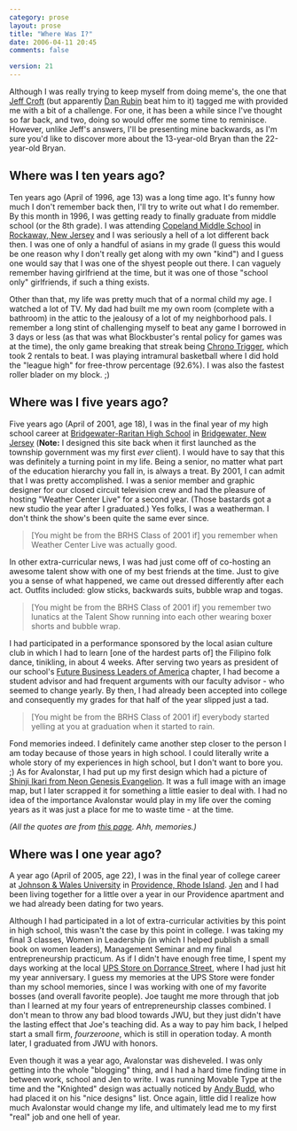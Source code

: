 ```yaml
---
category: prose
layout: prose
title: "Where Was I?"
date: 2006-04-11 20:45
comments: false

version: 21
---
```


Although I was really trying to keep myself from doing meme's, the one that [Jeff Croft][1] (but apparently [Dan Rubin][2] beat him to it) tagged me with provided me with a bit of a challenge. For one, it has been a while since I've thought so far back, and two, doing so would offer me some time to reminisce. However, unlike Jeff's answers, I'll be presenting mine backwards, as I'm sure you'd like to discover more about the 13-year-old Bryan than the 22-year-old Bryan.

## Where was I ten years ago?

Ten years ago (April of 1996, age 13) was a long time ago. It's funny how much I don't remember back then, I'll try to write out what I do remember. By this month in 1996, I was getting ready to finally graduate from middle school (or the 8th grade). I was attending [Copeland Middle School][3] in [Rockaway, New Jersey][4] and I was seriously a hell of a lot different back then. I was one of only a handful of asians in my grade (I guess this would be one reason why I don't really get along with my own "kind") and I guess one would say that I was one of the shyest people out there. I can vaguely remember having girlfriend at the time, but it was one of those "school only" girlfriends, if such a thing exists.

Other than that, my life was pretty much that of a normal child my age. I watched a lot of TV. My dad had built me my own room (complete with a bathroom) in the attic to the jealousy of a lot of my neighborhood pals. I remember a long stint of challenging myself to beat any game I borrowed in 3 days or less (as that was what Blockbuster's rental policy for games was at the time), the only game breaking that streak being [Chrono Trigger][5], which took 2 rentals to beat. I was playing intramural basketball where I did hold the "league high" for free-throw percentage (92.6%). I was also the fastest roller blader on my block. ;)

## Where was I five years ago?

Five years ago (April of 2001, age 18), I was in the final year of my high school career at [Bridgewater-Raritan High School][6] in [Bridgewater, New Jersey][7] (**Note:** I designed this site back when it first launched as the township government was my first *ever* client). I would have to say that this was definitely a turning point in my life. Being a senior, no matter what part of the education hierarchy you fall in, is always a treat. By 2001, I can admit that I was pretty accomplished. I was a senior member and graphic designer for our closed circuit television crew and had the pleasure of hosting "Weather Center Live" for a second year. (Those bastards got a new studio the year after I graduated.) Yes folks, I was a weatherman. I don't think the show's been quite the same ever since.

> [You might be from the BRHS Class of 2001 if] you remember when Weather Center Live was actually good.

In other extra-curricular news, I was had just come off of co-hosting an awesome talent show with one of my best friends at the time. Just to give you a sense of what happened, we came out dressed differently after each act. Outfits included: glow sticks, backwards suits, bubble wrap and togas.

> [You might be from the BRHS Class of 2001 if] you remember two lunatics at the Talent Show running into each other wearing boxer shorts and bubble wrap.

I had participated in a performance sponsored by the local asian culture club in which I had to learn [one of the hardest parts of] the Filipino folk dance, tinikling, in about 4 weeks. After serving two years as president of our school's [Future Business Leaders of America][8] chapter, I had become a student advisor and had frequent arguments with our faculty advisor - who seemed to change yearly. By then, I had already been accepted into college and consequently my grades for that half of the year slipped just a tad.

> [You might be from the BRHS Class of 2001 if] everybody started yelling at you at graduation when it started to rain.

Fond memories indeed. I definitely came another step closer to the person I am today because of those years in high school. I could literally write a whole story of my experiences in high school, but I don't want to bore you. ;) As for Avalonstar, I had put up my first design which had a picture of [Shinji Ikari from Neon Genesis Evangelion][9]. It was a full image with an image map, but I later scrapped it for something a little easier to deal with. I had no idea of the importance Avalonstar would play in my life over the coming years as it was just a place for me to waste time - at the time.

<cite>(All the quotes are from <a href="http://filebox.vt.edu/users/swohltma/br.htm">this page</a>. Ahh, memories.)</cite>

## Where was I one year ago?

A year ago (April of 2005, age 22), I was in the final year of college career at [Johnson & Wales University][10] in [Providence, Rhode Island][11]. [Jen][12] and I had been living together for a little over a year in our Providence apartment and we had already been dating for two years.

Although I had participated in a lot of extra-curricular activities by this point in high school, this wasn't the case by this point in college. I was taking my final 3 classes, Women in Leadership (in which I helped publish a small book on women leaders), Management Seminar and my final entrepreneurship practicum. As if I didn't have enough free time, I spent my days working at the local [UPS Store on Dorrance Street][13], where I had just hit my year anniversary. I guess my memories at the UPS Store were fonder than my school memories, since I was working with one of my favorite bosses (and overall favorite people). Joe taught me more through that job than I learned at my four years of entrepreneurship classes combined. I don't mean to throw any bad blood towards JWU, but they just didn't have the lasting effect that Joe's teaching did. As a way to pay him back, I helped start a small firm, *fourzeroone*, which is still in operation today. A month later, I graduated from JWU with honors.

Even though it was a year ago, Avalonstar was disheveled. I was only getting into the whole "blogging" thing, and I had a hard time finding time in between work, school and Jen to write. I was running Movable Type at the time and the "Knighted" design was actually noticed by <a href="http://andybudd.com" rel="acquaintance met">Andy Budd</a>, who had placed it on his "nice designs" list. Once again, little did I realize how much Avalonstar would change my life, and ultimately lead me to my first "real" job and one hell of year.

[1]: http://jeffcroft.com/
[2]: http://superfluousbanter.com/
[3]: http://www.morris.k12.nj.us/rocktwp/copeland.htm
[4]: http://www.gti.net/rocktwp/rthist.html
[5]: http://www.rpgdreamer.com/ffc/ct/
[6]: http://www.brrsd.k12.nj.us/brhs/hsindex.html
[7]: http://www.bridgewaternj.gov/
[8]: http://fbla-pbl.org/
[9]: http://www.google.com/search?client=safari&rls=en&q=shinji+ikari&ie=UTF-8&oe=UTF-8
[10]: http://jwu.edu/
[11]: http://www.providenceri.com/
[12]: http://moon_of_ice.livejournal.com/
[13]: http://www.theupsstore.com/locations/locdet.asp?strCenterNum=MBE4185
